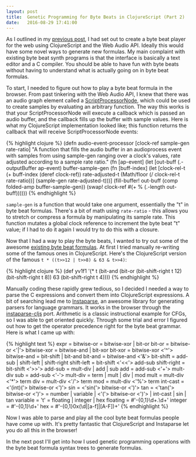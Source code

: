 ```yaml
---
layout: post
title:  Genetic Programming for Byte Beats in ClojureScript (Part 2)
date:   2016-08-29 17:41:00
---
```


As I outlined in my [previous post](http://millerpeterson.github.io/2016/06/03/genetic-byte-beats.html), 
I had set out to create a byte beat player for the web
using ClojureScript and the Web Audio API. Ideally this would have some novel ways to generate new
formulas. My main complaint with existing byte beat synth programs is that the interface is
basically a text editor and a C compiler. You should be able to have fun with byte beats without
having to understand what is actually going on in byte beat formulas.

To start, I needed to figure out how to play a byte beat formula in the browser. From past tinkering
with the Web Audio API, I knew that there was an audio graph element called a 
[ScriptProcessorNode](https://developer.mozilla.org/en/docs/Web/API/ScriptProcessorNode),
which could be used to create samples by evaluating an arbitrary function. The way this works is that
your ScriptProcessorNode will execute a callback which is passed an audio buffer, and the callback
fills up the buffer with sample values. Here is what my ClojureScript implementation looked like;
this function returns the callback that will receive ScriptProcessorNode events:

{% highlight clojure %}
(defn audio-event-processor
  [clock-ref sample-gen rate-ratio]
  "A function that fills the audio buffer in an audioprocess event with samples from using
   sample-gen ranging over a clock's values, rate adjusted according to a sample rate ratio."
  (fn [ap-event]
    (let [out-buff (.-outputBuffer ap-event)
          buffer-sample-gen (fn [buff-index]
                              (let [clock-rel-t (+ buff-index (deref clock-ref))
                                    rate-adjusted-t (Math/floor (/ clock-rel-t rate-ratio))]
                                (sample-gen rate-adjusted-t)))]
      (fill-buffer! out-buff (comp folded-amp buffer-sample-gen))
      (swap! clock-ref #(+ % (.-length out-buff))))))
{% endhighlight %}

`sample-gen` is a function that would take one argument, essentially the "t" in byte beat formulas.
There's a bit of math using `rate-ratio` - this allows you to stretch or compress a 
formula by manipulating its sample rate. This function mutates a global clock reference to increment
the byte beat "t" value; if I had to do it again I would try to do this with a closure.
 
Now that I had a way to play the byte beats, I wanted to try out some of the awesome [existing byte beat 
formulas](https://github.com/erlehmann/algorithmic-symphonies). 
At first I tried manually re-writing some of the famous ones in ClojureScript. Here's
the ClojureScript version of the famous `t * ((t>>12 | t>>8) & 63 & t>>4)`:

{% highlight clojure %}
(def yv1f1
  '(* t (bit-and (bit-or (bit-shift-right t 12)
                         (bit-shift-right t 8))
                 63
                 (bit-shift-right t 4))))
{% endhighlight %}

Manually coding these rapidly grew tedious, so I decided I needed a way to parse the C expressions
and convert them into ClojureScript expressions. A bit of searching lead me to 
[Instaparse](https://github.com/Engelberg/instaparse), an awesome library for generating parsers
for language grammars. It works in the browser through the [instaparse-cljs](https://github.com/lbradstreet/instaparse-cljs) port.
Arithmetic is a classic instructional example for CFGs, so I was able to 
get oriented quickly. Through some trial and error I figured out how to get the operator precedence 
right for the byte beat grammar. Here is what I came up with:

{% highlight text %}
expr          = bitwise-or
<bitwise-or>  = bitwise-xor | bit-or
bit-or        = bitwise-or <'|'> bitwise-xor
<bitwise-xor> = bitwise-and | bit-xor
bit-xor       = bitwise-xor <'^'> bitwise-and
<bitwise-and> = bit-shift | bit-and
bit-and       = bitwise-and <'&'> bit-shift
<bit-shift>   = add-sub | shift-left | shift-right
shift-left    = bit-shift <'<<'> add-sub
shift-right   = bit-shift <'>>'> add-sub
<add-sub>     = mult-div | add | sub
add           = add-sub <'+'> mult-div
sub           = add-sub <'-'> mult-div
<mult-div>    = term | mult | div | mod
mult          = mult-div <'*'> term
div           = mult-div <'/'> term
mod           = mult-div <'%'> term
int-cast      = <'(int)('> bitwise-or <')'>
sin           = <'sin('> bitwise-or <')'>
tan           = <'tan('> bitwise-or <')'>
<term>        = number | variable | <'('> bitwise-or <')'> | int-cast | sin | tan
variable      = 't'
<number>      = floating | integer | hex
floating      = #'-{0,1}\d+\.\d+'
integer       = #'-{0,1}\d+'
hex           = #'-{0,1}0x(\d|[a-f]|[A-F])+'
{% endhighlight %}

Now I was able to parse and play all the cool byte beat formulas people have come
up with. It's pretty fantastic that ClojureScript and Instaparse let you do all this
in the browser!

In the next post I'll get into how I used genetic programming operations with the 
byte beat formula syntax trees to generate formulas.